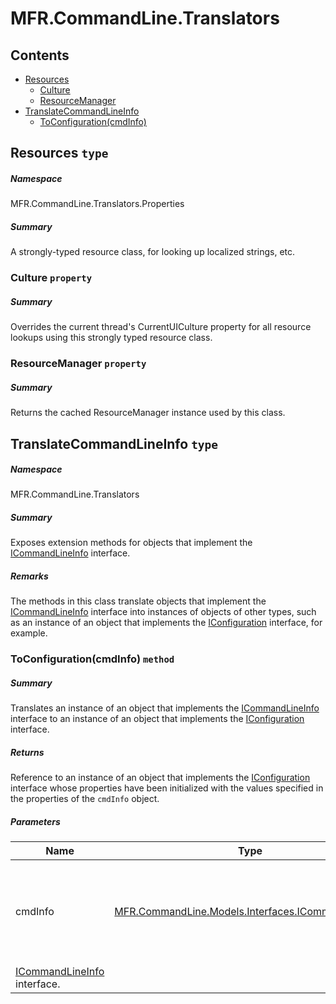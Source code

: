 <a name='assembly'></a>
# MFR.CommandLine.Translators

## Contents

- [Resources](#T-MFR-CommandLine-Translators-Properties-Resources 'MFR.CommandLine.Translators.Properties.Resources')
  - [Culture](#P-MFR-CommandLine-Translators-Properties-Resources-Culture 'MFR.CommandLine.Translators.Properties.Resources.Culture')
  - [ResourceManager](#P-MFR-CommandLine-Translators-Properties-Resources-ResourceManager 'MFR.CommandLine.Translators.Properties.Resources.ResourceManager')
- [TranslateCommandLineInfo](#T-MFR-CommandLine-Translators-TranslateCommandLineInfo 'MFR.CommandLine.Translators.TranslateCommandLineInfo')
  - [ToConfiguration(cmdInfo)](#M-MFR-CommandLine-Translators-TranslateCommandLineInfo-ToConfiguration-MFR-CommandLine-Models-Interfaces-ICommandLineInfo- 'MFR.CommandLine.Translators.TranslateCommandLineInfo.ToConfiguration(MFR.CommandLine.Models.Interfaces.ICommandLineInfo)')

<a name='T-MFR-CommandLine-Translators-Properties-Resources'></a>
## Resources `type`

##### Namespace

MFR.CommandLine.Translators.Properties

##### Summary

A strongly-typed resource class, for looking up localized strings, etc.

<a name='P-MFR-CommandLine-Translators-Properties-Resources-Culture'></a>
### Culture `property`

##### Summary

Overrides the current thread's CurrentUICulture property for all
  resource lookups using this strongly typed resource class.

<a name='P-MFR-CommandLine-Translators-Properties-Resources-ResourceManager'></a>
### ResourceManager `property`

##### Summary

Returns the cached ResourceManager instance used by this class.

<a name='T-MFR-CommandLine-Translators-TranslateCommandLineInfo'></a>
## TranslateCommandLineInfo `type`

##### Namespace

MFR.CommandLine.Translators

##### Summary

Exposes extension methods for objects that implement the
[ICommandLineInfo](#T-MFR-CommandLine-Models-Interfaces-ICommandLineInfo 'MFR.CommandLine.Models.Interfaces.ICommandLineInfo') interface.

##### Remarks

The methods in this class translate objects that implement the
[ICommandLineInfo](#T-MFR-CommandLine-Models-Interfaces-ICommandLineInfo 'MFR.CommandLine.Models.Interfaces.ICommandLineInfo') interface
into instances of objects of other types, such as an instance of an object that
implements the
[IConfiguration](#T-MFR-Settings-Configuration-Interfaces-IConfiguration 'MFR.Settings.Configuration.Interfaces.IConfiguration')
interface, for example.

<a name='M-MFR-CommandLine-Translators-TranslateCommandLineInfo-ToConfiguration-MFR-CommandLine-Models-Interfaces-ICommandLineInfo-'></a>
### ToConfiguration(cmdInfo) `method`

##### Summary

Translates an instance of an object that implements the
[ICommandLineInfo](#T-MFR-CommandLine-Models-Interfaces-ICommandLineInfo 'MFR.CommandLine.Models.Interfaces.ICommandLineInfo') interface
to an instance of an object that implements the
[IConfiguration](#T-MFR-Settings-Configuration-Interfaces-IConfiguration 'MFR.Settings.Configuration.Interfaces.IConfiguration')
interface.

##### Returns

Reference to an instance of an object that implements the
[IConfiguration](#T-MFR-Settings-Configuration-Interfaces-IConfiguration 'MFR.Settings.Configuration.Interfaces.IConfiguration') interface
whose properties have been initialized with the values specified in the
properties of the `cmdInfo` object.

##### Parameters

| Name | Type | Description |
| ---- | ---- | ----------- |
| cmdInfo | [MFR.CommandLine.Models.Interfaces.ICommandLineInfo](#T-MFR-CommandLine-Models-Interfaces-ICommandLineInfo 'MFR.CommandLine.Models.Interfaces.ICommandLineInfo') | (Required.) Reference to an instance of an object that implements the
[ICommandLineInfo](#T-MFR-CommandLine-Models-Interfaces-ICommandLineInfo 'MFR.CommandLine.Models.Interfaces.ICommandLineInfo') interface. |

